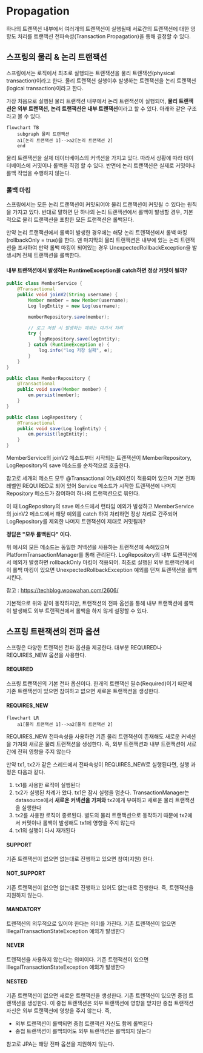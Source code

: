 # Propagation

하나의 트랜잭션 내부에서 여러개의 트랜잭션이 실행될때 서로간의 트랜잭션에 대한 영향도 처리를 트랜잭션 전파속성(Transaction Propagation)을 통해 결정할 수 있다.


## 스프링의 물리 & 논리 트랜잭션
스프링에서는 로직에서 최초로 실행되는 트랜잭션을 물리 트랜잭션(physical transaction)이라고 한다. 물리 트랜잭션 실행이후 발생하는 트랜잭션을 논리 트랜잭션(logical transaction)이라고 한다.

가장 처음으로 실행된 물리 트랜잭션 내부에서 논리 트랜잭션이 실행되어, **물리 트랜잭션은 외부 트랜잭션, 논리 트랜잭션은 내부 트랜잭션**이라고 할 수 있다.  아래와 같은 구조라고 볼 수 있다.

```mermaid
flowchart TB
    subgraph 물리 트랜잭션
    a1[논리 트랜잭션 1]-->a2[논리 트랜잭션 2]
    end
```

물리 트랜잭션을 실제 데이터베이스의 커넥션을 가지고 있다. 따라서 상황에 따라 데이터베이스에 커밋이나 롤백을 직접 할 수 있다. 반면에 논리 트랜잭션은 실제로 커밋이나 롤백 작업을 수행하지 않는다.

### 롤백 마킹
스프링에서는 모든 논리 트랜잭션이 커밋되어야 물리 트랜잭션이 커밋될 수 있다는 원칙을 가지고 있다. 반대로 말하면 단 하나의 논리 트랜잭션에서 롤백이 발생할 경우, 기본적으로 물리 트랜잭션을 포함한 모든 트랜잭션은 롤백된다.

만약 논리 트랜잭션에서 롤백이 발생한 경우에는 해당 논리 트랜잭션에서 롤백 마킹(rollbackOnly = true)을 한다. 맨 마지막의 물리 트랜잭션은 내부에 있는 논리 트랜잭션을 조사하여 만약 롤백 마킹이 되어있는 경우 UnexpectedRollbackException을 발생시켜 전체 트랜잭션을 롤백한다.

#### 내부 트랜잭션에서 발생하는 RuntimeException을 catch하면 정상 커밋이 될까?
```java
public class MemberService {
    @Transactional
    public void joinV2(String username) {
        Member member = new Member(username);
        Log logEntity = new Log(username);

        memberRepository.save(member);

        // 로그 저장 시 발생하는 예외는 여기서 처리
        try {
            logRepository.save(logEntity);
        } catch (RuntimeException e) {
            log.info("log 저장 실패", e);
        }
    }
}
```

```java
public class MemberRepository {
    @Transactional
    public void save(Member member) {
        em.persist(member);
    }
}
```

```java
public class LogRepository {
    @Transactional
    public void save(Log logEntity) {
        em.persist(logEntity);
    }
}
```

MemberService의 joinV2 메소드부터 시작되는 트랜잭션이 MemberRepository, LogRepository의 save 메소드를 순차적으로 호출한다. 

참고로 세개의 메소드 모두 @Transactional 어노테이션이 적용되어 있으며 기본 전파레벨인 REQUIRED로 되어 있어 Service 메소드가 시작한 트랜잭션에 나머지 Repository 메소드가 참여하여 하나의 트랜잭션으로 묶인다.

이 때 LogRepository의 save 메소드에서 런타임 예외가 발생하고 MemberService의 joinV2 메소드에서 해당 예외를 catch 하여 처리하면 정상 처리로 간주되어 LogRepository를 제외한 나머지 트랜잭션이 제대로 커밋될까?

**정답은 "모두 롤백된다" 이다.**  

위 예시의 모든 메소드는 동일한 커넥션을 사용하는 트랜잭션에 속해있으며 PlatformTransactionManager를 통해 관리된다. LogRepository의 내부 트랜잭션에서 예외가 발생하면 rollbackOnly 마킹이 적용되어. 최초로 실행된 외부 트랜잭션에서 이 롤백 마킹이 있으면 UnexpectedRollbackException 예외를 던져 트랜잭션을 롤백시킨다. 

참고 : https://techblog.woowahan.com/2606/

기본적으로 위와 같이 동작하지만, 트랜잭션의 전파 옵션을 통해 내부 트랜잭션에 롤백이 발생해도 외부 트랜잭션에서 롤백을 하지 않게 설정할 수 있다. 

## 스프링 트랜잭션의 전파 옵션
스프링은 다양한 트랜잭션 전파 옵션을 제공한다. 대부분 REQUIRED나 REQUIRES_NEW 옵션을 사용한다.

#### REQUIRED
스프링 트랜잭션의 기본 전파 옵션이다. 한개의 트랜잭션 필수(Required)이기 때문에 기존 트랜잭션이 있으면 참여하고 없으면 새로운 트랜잭션을 생성한다.

#### REQUIRES_NEW
```mermaid
flowchart LR
    a1[물리 트랜잭션 1]-->a2[물리 트랜잭션 2]
```
REQUIRES_NEW 전파속성을 사용하면 기존 물리 트랜잭션이 존재해도 새로운 커넥션을 가져와 새로운 물리 트랜잭션을 생성한다. 즉, 외부 트랜잭션과 내부 트랜잭션이 서로간에 전혀 영향을 주지 않는다

만약 tx1, tx2가 같은 스레드에서 전파속성이 REQUIRES_NEW로 실행된다면, 실행 과정은 다음과 같다.
1. tx1를 사용한 로직이 실행된다
2. tx2가 실행된 차례가 왔다. tx1은 잠시 실행을 멈춘다. TransactionManager는 datasource에서 **새로운 커넥션을 가져와** tx2에게 부여하고 새로운 물리 트랜잭션을 실행한다
3. tx2를 사용한 로직이 종료된다. 별도의 물리 트랜잭션으로 동작하기 때문에 tx2에서 커밋이나 롤백이 발생해도 tx1에 영향을 주지 않는다
4. tx1의 실행이 다시 재개된다

#### SUPPORT
기존 트랜잭션이 없으면 없는대로 진행하고 있으면 참여(지원) 한다.

#### NOT_SUPPORT
기존 트랜잭션이 없으면 없는대로 진행하고 있어도 없는대로 진행한다. 즉, 트랜잭션을 지원하지 않는다.

#### MANDATORY
트랜잭션의 의무적으로 있어야 한다는 의미를 가진다. 기존 트랜잭션이 없으면 IllegalTransactionStateException 예외가 발생한다

#### NEVER
트랜잭션을 사용하지 않는다는 의미이다. 기존 트랜잭션이 있으면 IllegalTransactionStateException 예외가 발생한다

#### NESTED
기존 트랜잭션이 없으면 새로운 트랜잭션을 생성한다. 기존 트랜잭션이 있으면 중첩 트랜잭션을 생성한다. 이 중첩 트랜잭션은 외부 트랜잭션에 영향을 받지만 중첩 트랜잭션 자신은 외부 트랜잭션에 영향을 주지 않는다. 즉,
- 외부 트랜잭션이 롤백되면 중첩 트랜잭션 자신도 함께 롤백된다
- 중첩 트랜잭션이 롤백되어도 외부 트랜잭션은 롤백되지 않는다

참고로 JPA는 해당 전파 옵션을 지원하지 않는다.